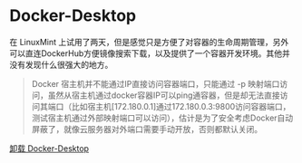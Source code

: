 # Docker-Desktop

在 LinuxMint 上试用了两天，但是感觉只是方便了对容器的生命周期管理，另外可以直连DockerHub方便镜像搜索下载，以及提供了一个容器开发环境。其他并没有发现什么很强大的地方。

> Docker 宿主机并不能通过IP直接访问容器端口，只能通过 -p 映射端口访问，虽然从宿主机通过docker容器IP可以ping通容器，但是却无法直接访问其端口（比如宿主机[172.180.0.1]通过172.180.0.3:9800访问容器端口，测试宿主机通过外部映射端口可以访问），估计是为了安全考虑Docker自动屏蔽了，就像云服务器对外端口需要手动开放，否则都默认关闭。

[卸载 Docker-Desktop](https://docs.docker.com/desktop/uninstall/)

